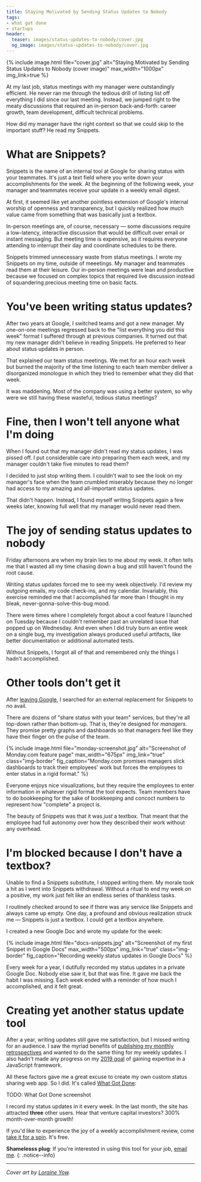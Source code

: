 ```yaml
---
title: Staying Motivated by Sending Status Updates to Nobody
tags:
- what got done
- startups
header:
  teaser: images/status-updates-to-nobody/cover.jpg
  og_image: images/status-updates-to-nobody/cover.jpg
---
```


{% include image.html file="cover.jpg" alt="Staying Motivated by Sending Status Updates to Nobody (cover image)" max_width="1000px" img_link=true %}

At my last job, status meetings with my manager were outstandingly efficient. He never ran me through the tedious drill of listing list off everything I did since our last meeting. Instead, we jumped right to the meaty discussions that required an in-person back-and-forth: career growth, team development, difficult technical problems.

How did my manager have the right context so that we could skip to the important stuff? He read my Snippets.

# What are Snippets?

Snippets is the name of an internal tool at Google for sharing status with your teammates. It's just a text field where you write down your accomplishments for the week. At the beginning of the following week, your manager and teammates receive your update in a weekly email digest.

At first, it seemed like yet another pointless extension of Google's internal worship of openness and transparency, but I quickly realized how much value came from something that was basically just a textbox.

In-person meetings are, of course, necessary &mdash; some discussions require a low-latency, interactive discussion that would be difficult over email or instant messaging. But meeting time is expensive, as it requires everyone attending to interrupt their day and coordinate schedules to be there.

Snippets trimmed unnecessary waste from status meetings. I wrote my Snippets on my time, outside of meeetings. My manager and teammates read them at their leisure. Our in-person meetings were lean and productive because we focused on complex topics that required live discussion instead of squandering precious meeting time on basic facts.

# You've been writing status updates?

After two years at Google, I switched teams and got a new manager. My one-on-one meetings regressed back to the "list everything you did this week" format I suffered through at previous companies. It turned out that my new manager didn't believe in reading Snippets. He preferred to hear about status updates in person.

That explained our team status meetings. We met for an hour each week but burned the majority of the time listening to each team member deliver a disorganized monologue in which they tried to remember what they did that week.

It was maddening. Most of the company was using a better system, so why were we still having these wasteful, tedious status meetings?

# Fine, then I won't tell anyone what I'm doing

When I found out that my manager didn't read my status updates, I was pissed off. I put considerable care into preparing them each week, and my manager couldn't take five minutes to read them?

I decided to just stop writing them. I couldn't wait to see the look on my manager's face when the team crumbled miserably because they no longer had access to my amazing and all-important status updates.

That didn't happen. Instead, I found myself writing Snippets again a few weeks later, knowing full well that my manager would never read them.

# The joy of sending status updates to nobody

Friday afternoons are when my brain lies to me about my week. It often tells me that I wasted all my time chasing down a bug and still haven't found the root cause.

Writing status updates forced me to see my week objectively. I'd review my outgoing emails, my code check-ins, and my calendar. Invariably, this exercise reminded me that I accomplished far more than I thought in my bleak, never-gonna-solve-this-bug mood.

There were times where I completely forgot about a cool feature I launched on Tuesday because I couldn't remember past an unrelated issue that popped up on Wednesday. And even when I did truly burn an entire week on a single bug, my investigation always produced useful artifacts, like better documentation or additional automated tests.

Without Snippets, I forgot all of that and remembered only the things I hadn't accomplished.

# Other tools don't get it

After [leaving Google](/why-i-quit-google/), I searched for an external replacement for Snippets to no avail.

There are dozens of "share status with your team" services, but they're all top-down rather than bottom-up. That is, they're designed for *managers*. They promise pretty graphs and dashboards so that managers feel like they have their finger on the pulse of the team.

{% include image.html file="monday-screenshot.jpg" alt="Screenshot of Monday.com feature page" max_width="675px" img_link="true" class="img-border" fig_caption="Monday.com promises managers slick dashboards to track their employees' work but forces the employees to enter status in a rigid format." %}

Everyone enjoys nice visualizations, but they require the employees to enter information in whatever rigid format the tool expects. Team members have to do bookkeeping for the sake of bookkeeping and concoct numbers to represent how "complete" a project is.

The beauty of Snippets was that it was *just* a textbox. That meant that the employee had full autonomy over how they described their work without any overhead.

# I'm blocked because I don't have a textbox?

Unable to find a Snippets substitute, I stopped writing them. My morale took a hit as I went into Snippets withdrawal. Without a ritual to end my week on a positive, my work just felt like an endless series of thankless tasks.

I routinely checked around to see if there was any service like Snippets and always came up empty. One day, a profound and obvious realization struck me &mdash; Snippets is just a textbox. I could get a textbox anywhere.

I created a new Google Doc and wrote my update for the week:

{% include image.html file="docs-snippets.jpg" alt="Screenshot of my first Snippet in Google Docs" max_width="500px" img_link="true" class="img-border" fig_caption="Recording weekly status updates in Google Docs" %}

Every week for a year, I dutifully recorded my status updates in a private Google Doc. Nobody else saw it, but that was fine. It gave me back the habit I was missing. Each week ended with a reminder of how much I accomplished, and it felt great.

# Creating yet another status update tool

After a year, writing updates still gave me satisfaction, but I missed writing for an audience. I saw the myriad benefits of [publishing my monthly retrospectives](/keep-growing-never-profit/#i-published-monthly-goals-and-stuck-to-them) and wanted to do the same thing for my weekly updates. I also hadn't made any progress on my [2019 goal](/solo-developer-year-1/#goals-for-year-two) of gaining expertise in a JavaScript framework.

All these factors gave me a great excuse to create my own custom status sharing web app. So I did. It's called [What Got Done](https://whatgotdone.com):

TODO: What Got Done screenshot

I record my status updates in it every week. In the last month, the site has attracted **three** other users. Hear that venture capital investors? 300% month-over-month growth!

If you'd like to experience the joy of a weekly accomplishment review, come [take it for a spin](https://whatgotdone.com). It's free.

**Shamelesss plug**: If you're interested in using this tool for your job, [email me](/about/).
{: .notice--info}

---

*Cover art by [Loraine Yow](https://www.linkedin.com/in/lolo-ology/).*